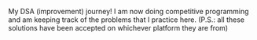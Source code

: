 My DSA (improvement) journey! I am now doing competitive programming and am keeping track of the problems that I practice here.
(P.S.: all these solutions have been accepted on whichever platform they are from)
